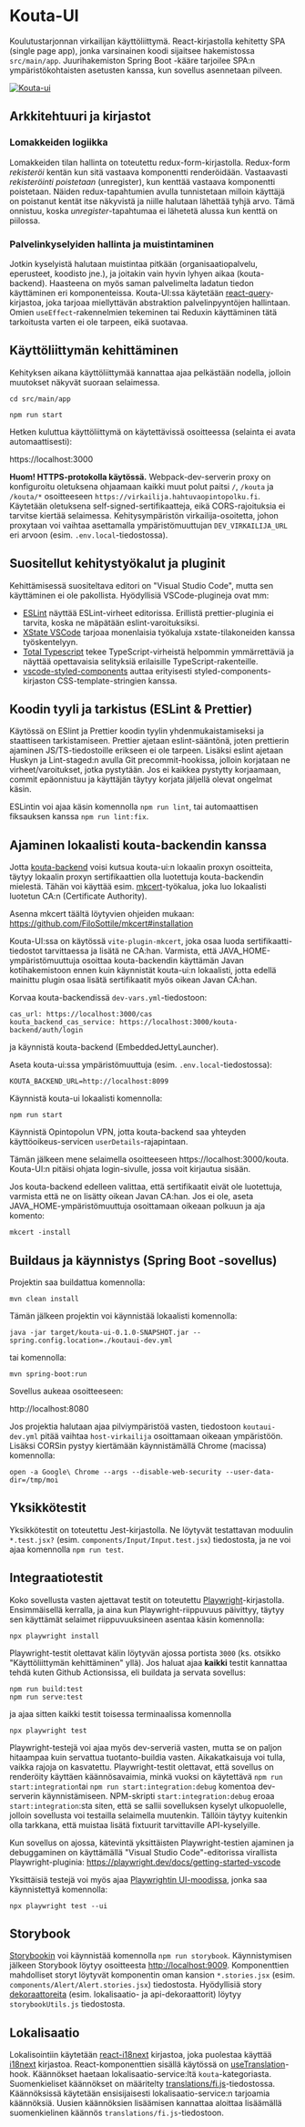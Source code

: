 # Kouta-UI

Koulutustarjonnan virkailijan käyttöliittymä. React-kirjastolla kehitetty SPA (single page app), jonka varsinainen koodi sijaitsee hakemistossa `src/main/app`. Juurihakemiston Spring Boot -kääre tarjoilee SPA:n ympäristökohtaisten asetusten kanssa, kun sovellus asennetaan pilveen.

[![Kouta-ui](https://github.com/Opetushallitus/kouta-ui/actions/workflows/build.yml/badge.svg)](https://github.com/Opetushallitus/kouta-ui/actions/workflows/build.yml)

## Arkkitehtuuri ja kirjastot

### Lomakkeiden logiikka

Lomakkeiden tilan hallinta on toteutettu redux-form-kirjastolla. Redux-form *rekisteröi* kentän kun sitä vastaava komponentti renderöidään. Vastaavasti *rekisteröinti poistetaan* (unregister), kun kenttää vastaava komponentti poistetaan. Näiden redux-tapahtumien avulla tunnistetaan milloin käyttäjä on poistanut kentät itse näkyvistä ja niille halutaan lähettää tyhjä arvo. Tämä onnistuu, koska *unregister*-tapahtumaa ei lähetetä alussa kun kenttä on piilossa.

### Palvelinkyselyiden hallinta ja muistintaminen

Jotkin kyselyistä halutaan muistintaa pitkään (organisaatiopalvelu, eperusteet, koodisto jne.), ja joitakin vain hyvin lyhyen aikaa (kouta-backend). Haasteena on myös saman palvelimelta ladatun tiedon käyttäminen eri komponenteissa. Kouta-UI:ssa käytetään [react-query](https://react-query.tanstack.com/)-kirjastoa, joka tarjoaa miellyttävän abstraktion palvelinpyyntöjen hallintaan. Omien `useEffect`-rakennelmien tekeminen tai Reduxin käyttäminen tätä tarkoitusta varten ei ole tarpeen, eikä suotavaa.

## Käyttöliittymän kehittäminen

Kehityksen aikana käyttöliittymää kannattaa ajaa pelkästään nodella, jolloin muutokset näkyvät suoraan selaimessa.

`cd src/main/app`

`npm run start`

Hetken kuluttua käyttöliittymä on käytettävissä osoitteessa (selainta ei avata automaattisesti):

https://localhost:3000

**Huom! HTTPS-protokolla käytössä.** Webpack-dev-serverin proxy on konfiguroitu oletuksena ohjaamaan kaikki muut polut paitsi `/`, `/kouta` ja `/kouta/*` osoitteeseen `https://virkailija.hahtuvaopintopolku.fi`. Käytetään oletuksena self-signed-sertifikaatteja, eikä CORS-rajoituksia ei tarvitse kiertää selaimessa. Kehitysympäristön virkailija-osoitetta, johon proxytaan voi vaihtaa asettamalla ympäristömuuttujan `DEV_VIRKAILIJA_URL` eri arvoon (esim. `.env.local`-tiedostossa).

## Suositellut kehitystyökalut ja pluginit

Kehittämisessä suositeltava editori on "Visual Studio Code", mutta sen käyttäminen ei ole pakollista. Hyödyllisiä VSCode-plugineja ovat mm:

- [ESLint](https://marketplace.visualstudio.com/items?itemName=dbaeumer.vscode-eslint) näyttää ESLint-virheet editorissa. Erillistä prettier-pluginia ei tarvita, koska ne mäpätään eslint-varoituksiksi.
- [XState VSCode](https://marketplace.visualstudio.com/items?itemName=statelyai.stately-vscode) tarjoaa monenlaisia työkaluja xstate-tilakoneiden kanssa työskentelyyn.
- [Total Typescript](https://marketplace.visualstudio.com/items?itemName=mattpocock.ts-error-translator) tekee TypeScript-virheistä helpommin ymmärrettäviä ja näyttää opettavaisia selityksiä erilaisille TypeScript-rakenteille.
- [vscode-styled-components](https://marketplace.visualstudio.com/items?itemName=styled-components.vscode-styled-components) auttaa erityisesti styled-components-kirjaston CSS-template-stringien kanssa.

## Koodin tyyli ja tarkistus (ESLint & Prettier)

Käytössä on ESlint ja Prettier koodin tyylin yhdenmukaistamiseksi ja staattiseen tarkistamiseen. Prettier ajetaan eslint-sääntönä, joten prettierin ajaminen JS/TS-tiedostoille erikseen ei ole tarpeen. Lisäksi eslint ajetaan Huskyn ja Lint-staged:n avulla Git precommit-hookissa, jolloin korjataan ne virheet/varoitukset, jotka pystytään. Jos ei kaikkea pystytty korjaamaan, commit epäonnistuu ja käyttäjän täytyy korjata jäljellä olevat ongelmat käsin.

ESLintin voi ajaa käsin komennolla `npm run lint`, tai automaattisen fiksauksen kanssa `npm run lint:fix`.

## Ajaminen lokaalisti kouta-backendin kanssa

Jotta [kouta-backend](https://github.com/Opetushallitus/kouta-backend/) voisi kutsua kouta-ui:n lokaalin proxyn osoitteita, täytyy lokaalin proxyn sertifikaattien olla luotettuja kouta-backendin mielestä. Tähän voi käyttää esim. [mkcert](https://mkcert.org/)-työkalua, joka luo lokaalisti luotetun CA:n (Certificate Authority). 

Asenna mkcert täältä löytyvien ohjeiden mukaan: https://github.com/FiloSottile/mkcert#installation

Kouta-UI:ssa on käytössä `vite-plugin-mkcert`, joka osaa luoda sertifikaatti-tiedostot tarvittaessa ja lisätä ne CA:han. Varmista, että JAVA_HOME-ympäristömuuttuja osoittaa kouta-backendin käyttämän Javan kotihakemistoon ennen kuin käynnistät kouta-ui:n lokaalisti, jotta edellä mainittu plugin osaa lisätä sertifikaatit myös oikean Javan CA:han.

Korvaa kouta-backendissä `dev-vars.yml`-tiedostoon: 

    cas_url: https://localhost:3000/cas
    kouta_backend_cas_service: https://localhost:3000/kouta-backend/auth/login
    
ja käynnistä kouta-backend (EmbeddedJettyLauncher).

Aseta kouta-ui:ssa ympäristömuuttuja (esim. `.env.local`-tiedostossa): 

`KOUTA_BACKEND_URL=http://localhost:8099`

Käynnistä kouta-ui lokaalisti komennolla: 

`npm run start`

Käynnistä Opintopolun VPN, jotta kouta-backend saa yhteyden käyttöoikeus-servicen `userDetails`-rajapintaan. 

Tämän jälkeen mene selaimella osoitteeseen https://localhost:3000/kouta. Kouta-UI:n pitäisi ohjata login-sivulle, jossa voit kirjautua sisään.

Jos kouta-backend edelleen valittaa, että sertifikaatit eivät ole luotettuja, varmista että ne on lisätty oikean Javan CA:han. Jos ei ole, aseta JAVA_HOME-ympäristömuuttuja osoittamaan oikeaan polkuun ja aja komento:

`mkcert -install`

## Buildaus ja käynnistys (Spring Boot -sovellus)

Projektin saa buildattua komennolla:

`mvn clean install`

Tämän jälkeen projektin voi käynnistää lokaalisti komennolla:

`java -jar target/kouta-ui-0.1.0-SNAPSHOT.jar --spring.config.location=./koutaui-dev.yml`

tai komennolla:

`mvn spring-boot:run`

Sovellus aukeaa osoitteeseen:

http://localhost:8080

Jos projektia halutaan ajaa pilviympäristöä vasten, tiedostoon `koutaui-dev.yml` pitää vaihtaa `host-virkailija` 
osoittamaan oikeaan ympäristöön. Lisäksi CORSin pystyy kiertämään käynnistämällä Chrome (macissa) komennolla:

`open -a Google\ Chrome --args --disable-web-security --user-data-dir=/tmp/moi`

## Yksikkötestit

Yksikkötestit on toteutettu Jest-kirjastolla. Ne löytyvät testattavan moduulin `*.test.jsx?` (esim. `components/Input/Input.test.jsx`) tiedostosta, ja ne voi ajaa komennolla `npm run test`. 

## Integraatiotestit

Koko sovellusta vasten ajettavat testit on toteutettu [Playwright](https://playwright.dev)-kirjastolla. 
Ensimmäisellä kerralla, ja aina kun Playwright-riippuvuus päivittyy, täytyy sen käyttämät selaimet riippuvuuksineen asentaa käsin komennolla:

    npx playwright install

Playwright-testit olettavat kälin löytyvän ajossa portista `3000` (ks. otsikko "Käyttöliittymän kehittäminen" yllä).
Jos haluat ajaa **kaikki** testit kannattaa tehdä kuten Github Actionsissa, eli buildata ja servata sovellus:

    npm run build:test
    npm run serve:test

ja ajaa sitten kaikki testit toisessa terminaalissa komennolla

    npx playwright test

Playwright-testejä voi ajaa myös dev-serveriä vasten, mutta se on paljon hitaampaa kuin servattua tuotanto-buildia vasten. Aikakatkaisuja voi tulla, vaikka rajoja on kasvatettu. Playwright-testit olettavat, että sovellus on renderöity käyttäen käännösavaimia, minkä vuoksi on käytettävä `npm run start:integration`tai `npm run start:integration:debug` komentoa dev-serverin käynnistämiseen. NPM-skripti `start:integration:debug` eroaa `start:integration`:sta siten, että se sallii sovelluksen kyselyt ulkopuolelle, jolloin sovellusta voi testailla selaimella muutenkin. Tällöin täytyy kuitenkin olla tarkkana, että muistaa lisätä fixtuurit tarvittaville API-kyselyille.

Kun sovellus on ajossa, kätevintä yksittäisten Playwright-testien ajaminen ja debuggaminen on käyttämällä "Visual Studio Code"-editorissa virallista Playwright-pluginia: https://playwright.dev/docs/getting-started-vscode

Yksittäisiä testejä voi myös ajaa [Playwrightin UI-moodissa](https://playwright.dev/docs/test-ui-mode), jonka saa käynnistettyä komennolla:

    npx playwright test --ui

## Storybook

[Storybookin](https://github.com/storybooks/storybook) voi käynnistää komennolla `npm run storybook`. Käynnistymisen jälkeen Storybook löytyy osoitteesta [http://localhost:9009](http://localhost:9009). Komponenttien mahdolliset storyt löytyvät komponentin oman kansion `*.stories.jsx` (esim. `components/Alert/Alert.stories.jsx`) tiedostosta. Hyödyllisiä story [dekoraattoreita](https://storybook.js.org/docs/addons/introduction/#1-decorators) (esim. lokalisaatio- ja api-dekoraattorit) löytyy `storybookUtils.js` tiedostosta.

## Lokalisaatio

Lokalisointiin käytetään [react-i18next](https://github.com/i18next/react-i18next) kirjastoa, joka puolestaa käyttää [i18next](https://www.i18next.com/) kirjastoa. React-komponenttien sisällä käytössä on [useTranslation](https://react.i18next.com/latest/usetranslation-hook)-hook. Käännökset haetaan lokalisaatio-service:ltä `kouta`-kategoriasta. Suomenkieliset käännökset on määritelty [translations/fi.js](https://github.com/Opetushallitus/kouta-ui/blob/master/src/main/app/src/translations/fi.js)-tiedostossa. Käännöksissä käytetään ensisijaisesti lokalisaatio-service:n tarjoamia käännöksiä. Uusien käännöksien lisäämisen kannattaa aloittaa lisäämällä suomenkielinen käännös `translations/fi.js`-tiedostoon.

